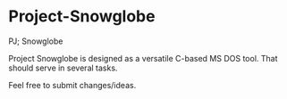 # Project-Snowglobe
PJ; Snowglobe

Project Snowglobe is designed as a versatile C-based MS DOS tool. That should
serve in several tasks.

Feel free to submit changes/ideas.
